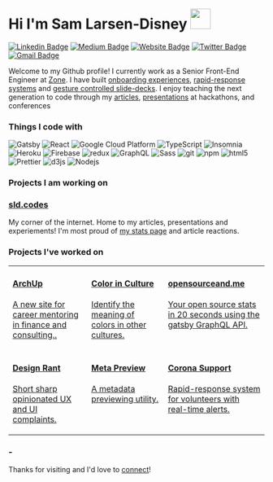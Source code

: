 # Hi I'm Sam Larsen-Disney <img src="https://raw.githubusercontent.com/MartinHeinz/MartinHeinz/master/wave.gif" width="40px">
[![Linkedin Badge](https://img.shields.io/badge/-sld-blue?style=flat&logo=Linkedin&logoColor=white&link=https://www.linkedin.com/in/samuel-larsen-disney/)](https://www.linkedin.com/in/samuel-larsen-disney/)
[![Medium Badge](https://img.shields.io/badge/-@samlarsendisney-000000?style=flat&labelColor=000000&logo=Medium&link=https://medium.com/@samlarsendisney)](https://medium.com/@samlarsendisney)
[![Website Badge](https://img.shields.io/badge/-sld.codes-47CCCC?style=flat&logo=Google-Chrome&logoColor=white&link=https://sld.codes)](https://sld.codes)
[![Twitter Badge](https://img.shields.io/badge/-@SamLarsenDisney-1ca0f1?style=flat&labelColor=1ca0f1&logo=twitter&logoColor=white&link=https://twitter.com/SamLarsenDisney)](https://twitter.com/SamLarsenDisney)
[![Gmail Badge](https://img.shields.io/badge/-s.larsendisney-c14438?style=flat&logo=Gmail&logoColor=white&link=mailto:s.larsendisney@gmail.com)](mailto:s.larsendisney@gmail.com)

Welcome to my Github profile! I currently work as a Senior Front-End Engineer at <a href="https://www.zonedigital.com/">Zone</a>. I have built <a href="https://sld.codes/projects/grad">onboarding experiences</a>, <a href="https://sld.codes/projects/corona-support">rapid-response systems</a> and <a href="https://sld.codes/articles/Presenting-Without-Sharing-My-Screen">gesture controlled slide-decks</a>. I enjoy teaching the next generation to code through my <a href="https://sld.codes/articles">articles</a>, <a href="https://sld.codes/presentations">presentations</a> at hackathons, and conferences

<h3>Things I code with</h3>
<p>
  <img alt="Gatsby" src="https://img.shields.io/badge/-Gatsby-764ABC?style=flat-square&logo=gatsby&logoColor=white" />
  <img alt="React" src="https://img.shields.io/badge/-React-45b8d8?style=flat-square&logo=react&logoColor=white" />
  <img alt="Google Cloud Platform" src="https://img.shields.io/badge/-Google_Cloud_Platform-1a73e8?style=flat-square&logo=google-cloud&logoColor=white" />
  <img alt="TypeScript" src="https://img.shields.io/badge/-TypeScript-007ACC?style=flat-square&logo=typescript&logoColor=white" />
  <img alt="Insomnia" src="https://img.shields.io/badge/-Insomnia-5849BE?style=flat-square&logo=insomnia&logoColor=white" />
  <img alt="Heroku" src="https://img.shields.io/badge/-Heroku-430098?style=flat-square&logo=heroku&logoColor=white" />
  <img alt="Firebase" src="https://img.shields.io/badge/-Firebase-EC9F05?style=flat-square&logo=firebase&logoColor=white" />
  <img alt="redux" src="https://img.shields.io/badge/-Redux-764ABC?style=flat-square&logo=redux&logoColor=white" />
  <img alt="GraphQL" src="https://img.shields.io/badge/-GraphQL-E10098?style=flat-square&logo=graphql&logoColor=white" />
  <img alt="Sass" src="https://img.shields.io/badge/-Sass-CC6699?style=flat-square&logo=sass&logoColor=white" />
  <img alt="git" src="https://img.shields.io/badge/-Git-F05032?style=flat-square&logo=git&logoColor=white" />
  <img alt="npm" src="https://img.shields.io/badge/-NPM-CB3837?style=flat-square&logo=npm&logoColor=white" />
  <img alt="html5" src="https://img.shields.io/badge/-HTML5-E34F26?style=flat-square&logo=html5&logoColor=white" />
  <img alt="Prettier" src="https://img.shields.io/badge/-Prettier-F7B93E?style=flat-square&logo=prettier&logoColor=white" />
  <img alt="d3js" src="https://img.shields.io/badge/-D3.js-F9A03C?style=flat-square&logo=d3.js&logoColor=white" />
  <img alt="Nodejs" src="https://img.shields.io/badge/-Nodejs-43853d?style=flat-square&logo=Node.js&logoColor=white" />
</p>

<h3>Projects I am working on</h3>
<h3><a href="https://sld.codes">sld.codes</a></h3>
<p>My corner of the internet. Home to my articles, presentations and experiements! I'm most proud of <a href="https://sld.codes/stats">my stats page</a> and article reactions.</p>

<h3>Projects I've worked on</h3>
<table>
    <tr>
       <td width="250"  valign="top">
          <a href="https://sld.codes/projects/archup">
            <h4>ArchUp</h2>
            <p>A new site for career mentoring in finance and consulting..</p>
          </a>
        </td>
        <td width="250"  valign="top">
          <a href="https://sld.codes/projects/color-in-culture">
            <h4>Color in Culture</h2>
            <p>Identify the meaning of colors in other cultures.</p>
          </a>
        </td>
        <td width="250"  valign="top">
          <a href="https://sld.codes/projects/open-source-and-me">
            <h4>opensourceand.me</h2>
            <p>Your open source stats in 20 seconds using the gatsby GraphQL API.</p>
          </a>
        </td>
    </tr>
    <tr>
      <td width="250" valign="top">
          <a href="https://sld.codes/projects/design-rant">
            <h4>Design Rant</h2>
            <p>Short sharp opinionated UX and UI complaints.</p>
          </a>
        </td>
        <td width="250"  valign="top">
          <a href="https://sld.codes/projects/meta-preview">
            <h4>Meta Preview</h2>
            <p>A metadata previewing utility.</p>
          </a>
        </td>
        <td width="250"  valign="top">
          <a href="https://sld.codes/projects/corona-support">
            <h4>Corona Support</h2>
            <p>Rapid-response system for volunteers with real-time alerts.</p>
          </a>
        </td>
       </tr>
</table>

<h3>-</h3>


Thanks for visiting and I'd love to [connect](https://www.linkedin.com/in/samuel-larsen-disney/)!
